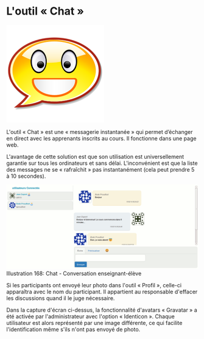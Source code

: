 # L'outil « Chat »

![](../../.gitbook/assets/image305%20%281%29.svg)

L'outil « Chat » est une « messagerie instantanée » qui permet d’échanger en direct avec les apprenants inscrits au cours. Il fonctionne dans une page web.

L'avantage de cette solution est que son utilisation est universellement garantie sur tous les ordinateurs et sans délai. L'inconvénient est que la liste des messages ne se « rafraîchit » pas instantanément \(cela peut prendre 5 à 10 secondes\).

![](../../.gitbook/assets/image244%20%281%29.png) Illustration 168: Chat - Conversation enseignant-élève

Si les participants ont envoyé leur photo dans l'outil « Profil », celle-ci apparaîtra avec le nom du participant. Il appartient au responsable d'effacer les discussions quand il le juge nécessaire.

Dans la capture d'écran ci-dessus, la fonctionnalité d'avatars « Gravatar » a été activée par l'administrateur avec l'option « Identicon ». Chaque utilisateur est alors représenté par une image différente, ce qui facilite l'identification même s'ils n'ont pas envoyé de photo.

